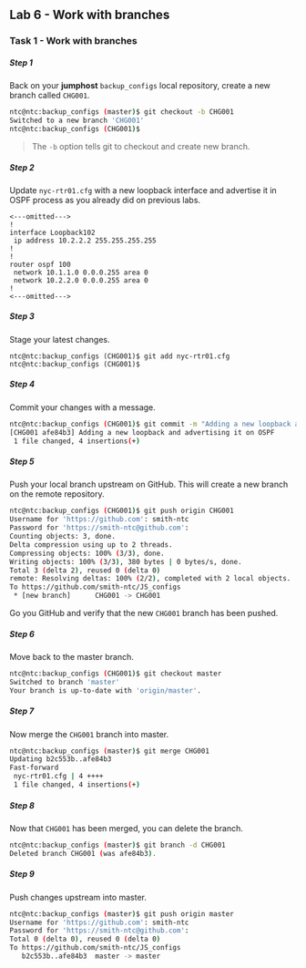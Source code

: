 ## Lab 6 - Work with branches

### Task 1 - Work with branches



##### Step 1

Back on your **jumphost** `backup_configs` local repository, create a new branch called `CHG001`.

```bash
ntc@ntc:backup_configs (master)$ git checkout -b CHG001
Switched to a new branch 'CHG001'
ntc@ntc:backup_configs (CHG001)$
```

> The `-b` option tells git to checkout and create new branch.


##### Step 2

Update `nyc-rtr01.cfg` with a new loopback interface and advertise it in OSPF process as you already did on previous labs.

```
<---omitted--->
!
interface Loopback102
 ip address 10.2.2.2 255.255.255.255
!
!
router ospf 100
 network 10.1.1.0 0.0.0.255 area 0
 network 10.2.2.0 0.0.0.255 area 0
!
<---omitted--->
```

##### Step 3

Stage your latest changes.

```
ntc@ntc:backup_configs (CHG001)$ git add nyc-rtr01.cfg
ntc@ntc:backup_configs (CHG001)$
```


##### Step 4

Commit your changes with a message.

```bash
ntc@ntc:backup_configs (CHG001)$ git commit -m "Adding a new loopback and advertising it on OSPF"
[CHG001 afe84b3] Adding a new loopback and advertising it on OSPF
 1 file changed, 4 insertions(+)
```


##### Step 5

Push your local branch upstream on GitHub. This will create a new branch on the remote repository.

```bash
ntc@ntc:backup_configs (CHG001)$ git push origin CHG001
Username for 'https://github.com': smith-ntc
Password for 'https://smith-ntc@github.com':
Counting objects: 3, done.
Delta compression using up to 2 threads.
Compressing objects: 100% (3/3), done.
Writing objects: 100% (3/3), 380 bytes | 0 bytes/s, done.
Total 3 (delta 2), reused 0 (delta 0)
remote: Resolving deltas: 100% (2/2), completed with 2 local objects.
To https://github.com/smith-ntc/JS_configs
 * [new branch]      CHG001 -> CHG001
```

Go you GitHub and verify that the new `CHG001` branch has been pushed.


##### Step 6

Move back to the master branch.

```bash
ntc@ntc:backup_configs (CHG001)$ git checkout master
Switched to branch 'master'
Your branch is up-to-date with 'origin/master'.
```


##### Step 7

Now merge the `CHG001` branch into master.

```bash
ntc@ntc:backup_configs (master)$ git merge CHG001
Updating b2c553b..afe84b3
Fast-forward
 nyc-rtr01.cfg | 4 ++++
 1 file changed, 4 insertions(+)
```


##### Step 8

Now that `CHG001` has been merged, you can delete the branch.

```bash
ntc@ntc:backup_configs (master)$ git branch -d CHG001
Deleted branch CHG001 (was afe84b3).
```


##### Step 9

Push changes upstream into master.

```bash
ntc@ntc:backup_configs (master)$ git push origin master
Username for 'https://github.com': smith-ntc
Password for 'https://smith-ntc@github.com':
Total 0 (delta 0), reused 0 (delta 0)
To https://github.com/smith-ntc/JS_configs
   b2c553b..afe84b3  master -> master
```